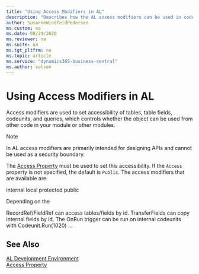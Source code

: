```yaml
---
title: "Using Access Modifiers in AL"
description: "Describes how the AL access modifiers can be used in code."
author: SusanneWindfeldPedersen
ms.custom: na
ms.date: 08/24/2020
ms.reviewer: na
ms.suite: na
ms.tgt_pltfrm: na
ms.topic: article
ms.service: "dynamics365-business-central"
ms.author: solsen
---
```


# Using Access Modifiers in AL

Access modifiers are used to set accessibility of tables, table fields, codeunits, and queries, which controls whether the object can be used from other code in your module or other modules.

> [!NOTE]  
> In AL access modifiers are primarily intended for designing APIs and cannot be used as a security boundary.

The [Access Property](properties/devenv-using-access-modifiers.md) must be used to set this accessibility. If the `Access` property is not specified, the default is `Public`. The access modifiers that are available are:

internal
local
protected
public

Depending on the 


	
RecordRef/FieldRef can access tables/fields by id. 
	TransferFields can copy internal fields by id.
	The OnRun trigger can be run on internal codeunits with Codeunit.Run(1020)
	... 

<!-- design time validation -->

## See Also

[AL Development Environment](devenv-reference-overview.md)  
[Access Property](properties/devenv-access-property.md)